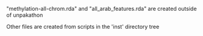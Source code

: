 "methylation-all-chrom.rda" and "all_arab_features.rda" are created outside of unpakathon

Other files are created from scripts in the 'inst' directory tree

